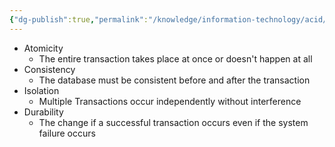 ```yaml
---
{"dg-publish":true,"permalink":"/knowledge/information-technology/acid/","dgPassFrontmatter":true}
---
```


- Atomicity
	- The entire transaction takes place at once or doesn't happen at all
- Consistency
	- The database must be consistent before and after the transaction
- Isolation
	- Multiple Transactions occur independently without interference
- Durability
	- The change if a successful transaction occurs even if the system failure occurs
